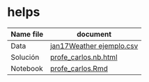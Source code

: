 # helps

|Name file|document|
|---------|--------|
|Data|[jan17Weather ejemplo.csv](https://github.com/sergiomora03/helps/blob/master/jan17Weather%20-%20ejemplo.csv)|
|Solución|[profe_carlos.nb.html](https://github.com/sergiomora03/helps/blob/master/profe_carlos.nb.html)|
|Notebook|[profe_carlos.Rmd](https://github.com/sergiomora03/helps/blob/master/profe_carlos.Rmd)|

